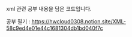xml 관련 공부 내용을 담은 코드입니다.
 
공부 필기 :
https://hwcloud0308.notion.site/XML-58c9ed4e01e44c1681304db1bd040f7c
